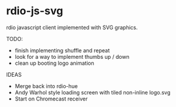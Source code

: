 # rdio-js-svg
rdio javascript client implemented with SVG graphics.

TODO:
 - finish implementing shuffle and repeat
 - look for a way to implement thumbs up / down
 - clean up booting logo animation

IDEAS
 - Merge back into rdio-hue
 - Andy Warhol style loading screen with tiled non-inline logo.svg
 - Start on Chromecast receiver
 
